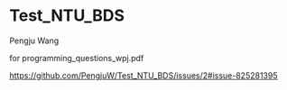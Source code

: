 # Test_NTU_BDS

Pengju Wang

for programming_questions_wpj.pdf

https://github.com/PengjuW/Test_NTU_BDS/issues/2#issue-825281395
